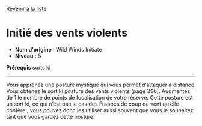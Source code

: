[Revenir à la liste](..)

# Initié des vents violents

 * **Nom d'origine** : Wild Winds Initiate
 * **Niveau** : 8


<p><strong>Prérequis</strong> sorts ki</p>
<hr>
<p>Vous apprenez une posture mystique qui vous permet d’attaquer à distance. Vous obtenez le sort ki posture des vents violents (page 396). Augmentez de 1 le nombre de points de focalisation de votre réserve. Cette posture est un sort ki, ce qui n’est pas le cas des Frappes de coup de vent qu’elle confère ; vous pouvez donc les utiliser aussi souvent que vous le souhaitez tant que vous gardez cette posture.</p>